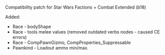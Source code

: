 Compatibility patch for Star Wars Factions + Combat Extended (b18)

Added:
- Race - bodyShape
- Race - tools melee values (removed outdated verbs nodes - caused CE errors)
- Race - CompPawnGizmo, CompProperties_Suppressable
- Pawnkind - Loadout ammo min/max.

